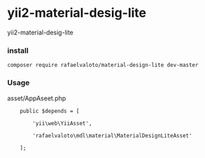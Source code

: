 # yii2-material-desig-lite
yii2-material-desig-lite

### install

    composer require rafaelvaloto/material-design-lite dev-master 

### Usage
asset/AppAseet.php
    
        public $depends = [

            'yii\web\YiiAsset',

            'rafaelvaloto\mdl\material\MaterialDesignLiteAsset'

        ];
